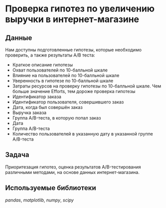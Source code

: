 # Проверка гипотез по увеличению выручки в интернет-магазине
## Данные
Нам доступны подготовленные гипотезы, которые необходимо проверить, а также результаты А/В теста:
- Краткое описание гипотезы
- Охват пользователей по 10-балльной шкале
- Влияние на пользователей по 10-балльной шкале
- Уверенность в гипотезе по 10-балльной шкале
- Затраты ресурсов на проверку гипотезы по 10-балльной шкале. Чем больше значение Efforts, тем дороже проверка гипотезы
- Идентификатор заказа
- Идентификатор пользователя, совершившего заказ
- Дата, когда был совершён заказ
- Выручка заказа
- Группа A/B-теста, в которую попал заказ
- Дата
- Группа A/B-теста
- Количество пользователей в указанную дату в указанной группе A/B-теста
## Задача
Приоритезация гипотез, оценка результатов A/B-тестирования различными методами, на основе данных интернет-магазина.
## Используемые библиотеки
*pandas*, *matplotlib*, *numpy*, *scipy* 
